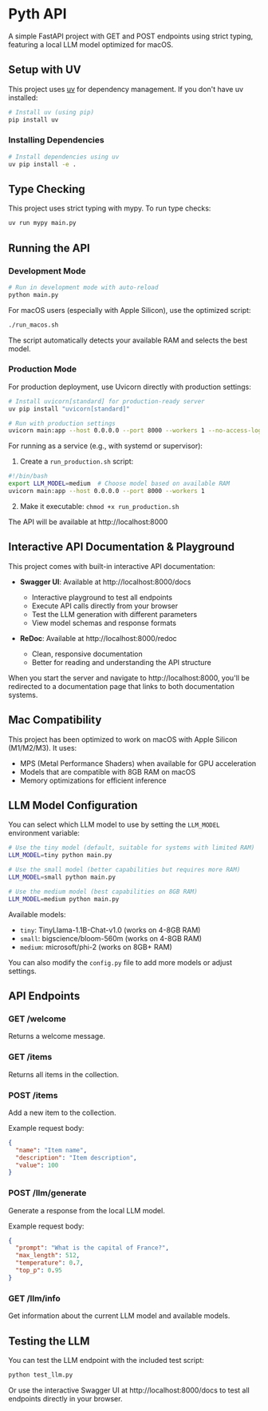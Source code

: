 # Pyth API

A simple FastAPI project with GET and POST endpoints using strict typing, featuring a local LLM model optimized for macOS.

## Setup with UV

This project uses [uv](https://github.com/astral-sh/uv) for dependency management. If you don't have uv installed:

```bash
# Install uv (using pip)
pip install uv
```

### Installing Dependencies

```bash
# Install dependencies using uv
uv pip install -e .
```

## Type Checking

This project uses strict typing with mypy. To run type checks:

```bash
uv run mypy main.py
```

## Running the API

### Development Mode

```bash
# Run in development mode with auto-reload
python main.py
```

For macOS users (especially with Apple Silicon), use the optimized script:

```bash
./run_macos.sh
```

The script automatically detects your available RAM and selects the best model.

### Production Mode

For production deployment, use Uvicorn directly with production settings:

```bash
# Install uvicorn[standard] for production-ready server
uv pip install "uvicorn[standard]"

# Run with production settings
uvicorn main:app --host 0.0.0.0 --port 8000 --workers 1 --no-access-log
```

For running as a service (e.g., with systemd or supervisor):

1. Create a `run_production.sh` script:
```bash
#!/bin/bash
export LLM_MODEL=medium  # Choose model based on available RAM
uvicorn main:app --host 0.0.0.0 --port 8000 --workers 1
```

2. Make it executable: `chmod +x run_production.sh`

The API will be available at http://localhost:8000

## Interactive API Documentation & Playground

This project comes with built-in interactive API documentation:

- **Swagger UI**: Available at http://localhost:8000/docs
  - Interactive playground to test all endpoints
  - Execute API calls directly from your browser
  - Test the LLM generation with different parameters
  - View model schemas and response formats

- **ReDoc**: Available at http://localhost:8000/redoc
  - Clean, responsive documentation
  - Better for reading and understanding the API structure

When you start the server and navigate to http://localhost:8000, you'll be redirected to a documentation page that links to both documentation systems.

## Mac Compatibility

This project has been optimized to work on macOS with Apple Silicon (M1/M2/M3). It uses:

- MPS (Metal Performance Shaders) when available for GPU acceleration
- Models that are compatible with 8GB RAM on macOS
- Memory optimizations for efficient inference

## LLM Model Configuration

You can select which LLM model to use by setting the `LLM_MODEL` environment variable:

```bash
# Use the tiny model (default, suitable for systems with limited RAM)
LLM_MODEL=tiny python main.py

# Use the small model (better capabilities but requires more RAM)
LLM_MODEL=small python main.py

# Use the medium model (best capabilities on 8GB RAM)
LLM_MODEL=medium python main.py
```

Available models:
- `tiny`: TinyLlama-1.1B-Chat-v1.0 (works on 4-8GB RAM)
- `small`: bigscience/bloom-560m (works on 4-8GB RAM)
- `medium`: microsoft/phi-2 (works on 8GB+ RAM)

You can also modify the `config.py` file to add more models or adjust settings.

## API Endpoints

### GET /welcome
Returns a welcome message.

### GET /items
Returns all items in the collection.

### POST /items
Add a new item to the collection.

Example request body:
```json
{
  "name": "Item name",
  "description": "Item description",
  "value": 100
}
```

### POST /llm/generate
Generate a response from the local LLM model.

Example request body:
```json
{
  "prompt": "What is the capital of France?",
  "max_length": 512,
  "temperature": 0.7,
  "top_p": 0.95
}
```

### GET /llm/info
Get information about the current LLM model and available models.

## Testing the LLM

You can test the LLM endpoint with the included test script:

```bash
python test_llm.py
```

Or use the interactive Swagger UI at http://localhost:8000/docs to test all endpoints directly in your browser.

